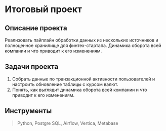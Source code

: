 # Итоговый проект

## Описание проекта
Реализовать пайплайн обработки данных из нескольких источников и полноценное хранилище для финтех-стартапа. Динамика оборота всей компании и что приводит к его изменениям.

## Задачи проекта
1. Собрать данные по транзакционной активности пользователей и настроить обновление таблицы с курсом валют.
2. Понять, как выглядит динамика оборота всей компании и что приводит к его изменениям. 

## Инструменты
> Python, Postgre SQL, Airflow, Vertica, Metabase

